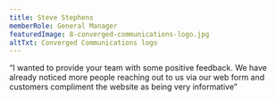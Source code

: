 ```yaml
---
title: Steve Stephens
memberRole: General Manager
featuredImage: 8-converged-communications-logo.jpg
altTxt: Converged Communications logo
---
```


“I wanted to provide your team with some positive feedback. We have already noticed more people reaching out to us via our web form and customers compliment the website as being very informative”
